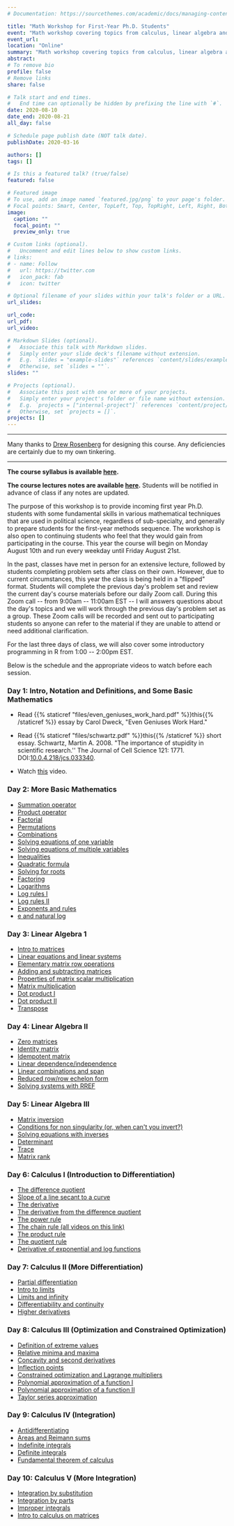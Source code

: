 ```yaml
---
# Documentation: https://sourcethemes.com/academic/docs/managing-content/

title: "Math Workshop for First-Year Ph.D. Students"
event: "Math workshop covering topics from calculus, linear algebra and set notation, in preparation for the graduate methods sequence."
event_url:
location: "Online"
summary: "Math workshop covering topics from calculus, linear algebra and set notation, in preparation for the graduate methods sequence."
abstract:
# To remove bio
profile: false 
# Remove links
share: false

# Talk start and end times.
#   End time can optionally be hidden by prefixing the line with `#`.
date: 2020-08-10
date_end: 2020-08-21
all_day: false

# Schedule page publish date (NOT talk date).
publishDate: 2020-03-16

authors: []
tags: []

# Is this a featured talk? (true/false)
featured: false

# Featured image
# To use, add an image named `featured.jpg/png` to your page's folder. 
# Focal points: Smart, Center, TopLeft, Top, TopRight, Left, Right, BottomLeft, Bottom, BottomRight.
image:
  caption: ""
  focal_point: ""
  preview_only: true

# Custom links (optional).
#   Uncomment and edit lines below to show custom links.
# links:
# - name: Follow
#   url: https://twitter.com
#   icon_pack: fab
#   icon: twitter

# Optional filename of your slides within your talk's folder or a URL.
url_slides:

url_code:
url_pdf:
url_video:

# Markdown Slides (optional).
#   Associate this talk with Markdown slides.
#   Simply enter your slide deck's filename without extension.
#   E.g. `slides = "example-slides"` references `content/slides/example-slides.md`.
#   Otherwise, set `slides = ""`.
slides: ""

# Projects (optional).
#   Associate this post with one or more of your projects.
#   Simply enter your project's folder or file name without extension.
#   E.g. `projects = ["internal-project"]` references `content/project/deep-learning/index.md`.
#   Otherwise, set `projects = []`.
projects: []
---
```



---

Many thanks to [Drew Rosenberg](https://www.asrosenberg.com/mathcamp) for designing this course. Any deficiencies are certainly due to my own tinkering. 

---

**The course syllabus is available [here](/files/math_camp_syllabus.pdf).**

**The course lectures notes are available [here](/files/math_camp_lectures_20.pdf).** Students will be notified in advance of class if any notes are updated.

<!-- **The course syllabus is available {{% staticref "files/math_camp_syllabus.pdf" %}}here{{% /staticref %}}.**


**Course lecture notes are available {{% staticref "files/math_camp_lectures_19.pdf" %}}here{{% /staticref %}}.** -->



The purpose of this workshop is to provide incoming first year Ph.D. students with some fundamental skills in various mathematical techniques that are used in political science, regardless of sub-specialty, and generally to prepare students for the first-year methods sequence. The workshop is also open to continuing students who feel that they would gain from participating in the course. This year the course will begin on Monday August 10th and run every weekday until Friday August 21st. 


In the past, classes have met in person for an extensive lecture, followed by students completing problem sets after class on their own. However, due to current circumstances, this year the class is being held in a "flipped" format. Students will complete the previous day's problem set and review the current day's course materials before our daily Zoom call. During this Zoom call -- from 9:00am -- 11:00am EST -- I will answers questions about the day's topics and we will work through the previous day's problem set as a group. These Zoom calls will be recorded and sent out to participating students so anyone can refer to the material if they are unable to attend or need additional clarification.

For the last three days of class, we will also cover some introductory programming in R from 1:00 -- 2:00pm EST.

Below is the schedule and the appropriate videos to watch before each session. <!-- These videos are meant to supplement textbook reading, and spur class discussion. All of the videos are freely available from Khan Academy and YouTube. These videos are a minimum for each topic; however, going through additional ones, particularly for advanced topics, is suggested. Also, keep in mind that videos get taken down all the time for various reasons. If one is not available, then please let me know and do your best to find a replacement.-->

### Day 1: Intro, Notation and Definitions, and Some Basic Mathematics

+ Read {{% staticref "files/even_geniuses_work_hard.pdf" %}}this{{% /staticref %}} essay by Carol Dweck, "Even Geniuses Work Hard."

+ Read {{% staticref "files/schwartz.pdf" %}}this{{% /staticref %}}  short essay. Schwartz, Martin A. 2008. "The importance of stupidity in scientific research.'' The Journal of Cell Science 121: 1771. DOI:[10.0.4.218/jcs.033340](10.1242/jcs.033340).

+ Watch [this](https://www.youtube.com/watch?v=IUTGFQpKaPU) video.

### Day 2: More Basic Mathematics

+ [Summation operator](https://www.youtube.com/watch?v=5jwXThH6fg4)
+ [Product operator](https://www.youtube.com/watch?v=qlRGuP2Yy64)
+ [Factorial](https://www.youtube.com/watch?v=4j66DS_XTSo)
+ [Permutations](https://www.youtube.com/watch?v=XqQTXW7XfYA)
+ [Combinations](https://www.youtube.com/watch?v=bCxMhncR7PU)
+ [Solving equations of one variable](https://www.youtube.com/watch?v=wVWQWEta1rE)
+ [Solving equations of multiple variables](https://www.youtube.com/watch?v=iiwY1qxsmR0)
+ [Inequalities](https://www.youtube.com/watch?v=VgDe_D8ojxw)
+ [Quadratic formula](https://www.youtube.com/watch?v=i7idZfS8t8w)
+ [Solving for roots](https://www.youtube.com/watch?v=55G8037gsKY)
+ [Factoring](https://www.youtube.com/watch?v=v0dhpNnzZjA)
+ [Logarithms](https://www.youtube.com/watch?v=Z5myJ8dg_rM)
+ [Log rules I](https://www.youtube.com/watch?v=PupNgv49_WY)
+ [Log rules II](https://www.youtube.com/watch?v=TMmxKZaCqe0)
+ [Exponents and rules](https://www.youtube.com/watch?v=Kr16rdBMX4o)
+ [e and natural log](https://www.youtube.com/watch?v=dsySragIVEk)

### Day 3: Linear Algebra 1

+ [Intro to matrices](https://www.khanacademy.org/math/precalculus/precalc-matrices/intro-to-matrices/v/introduction-to-the-matrix)
+ [Linear equations and linear systems](https://www.khanacademy.org/math/precalculus/precalc-matrices/representing-systems-with-matrices/a/representing-systems-with-matrices)
+ [Elementary matrix row operations](https://www.khanacademy.org/math/precalculus/precalc-matrices/elementary-matrix-row-operations/a/matrix-row-operations)
+ [Adding and subtracting matrices](https://www.khanacademy.org/math/precalculus/precalc-matrices/adding-and-subtracting-matrices/v/matrix-addition-and-subtraction-1)
+ [Properties of matrix scalar multiplication](https://www.khanacademy.org/math/precalculus/precalc-matrices/properties-of-matrix-addition-and-scalar-multiplication/a/properties-of-matrix-scalar-multiplication)
+ [Matrix multiplication](https://www.khanacademy.org/math/precalculus/precalc-matrices/multiplying-matrices-by-matrices/v/matrix-multiplication-intro)
+ [Dot product I](https://www.khanacademy.org/math/linear-algebra/vectors-and-spaces/dot-cross-products/v/vector-dot-product-and-vector-length)
+ [Dot product II](https://www.khanacademy.org/math/linear-algebra/vectors-and-spaces/dot-cross-products/v/proving-vector-dot-product-properties)
+ [Transpose](https://www.khanacademy.org/math/linear-algebra/matrix-transformations/matrix-transpose/v/linear-algebra-transpose-of-a-matrix)

### Day 4: Linear Algebra II

+ [Zero matrices](https://www.khanacademy.org/math/precalculus/precalc-matrices/properties-of-matrix-addition-and-scalar-multiplication/a/intro-to-zero-matrices)
+ [Identity matrix](https://www.youtube.com/watch?v=3cnIa0fYJkY)
+ [Idempotent matrix](https://www.youtube.com/watch?v=PD-1C40ri98)
+ [Linear dependence/independence](https://www.khanacademy.org/math/linear-algebra/vectors-and-spaces/linear-independence/v/linear-algebra-introduction-to-linear-independence)
+ [Linear combinations and span](https://www.khanacademy.org/math/linear-algebra/vectors-and-spaces/linear-combinations/v/linear-combinations-and-span)
+ [Reduced row/row echelon form](https://www.khanacademy.org/math/linear-algebra/vectors-and-spaces/matrices-elimination/v/matrices-reduced-row-echelon-form-1)
+ [Solving systems with RREF](https://www.khanacademy.org/math/precalculus/precalc-matrices/row-echelon-and-gaussian-elimination/v/matrices-reduced-row-echelon-form-2)

### Day 5: Linear Algebra III

+ [Matrix inversion](https://www.khanacademy.org/math/precalculus/precalc-matrices/intro-to-matrix-inverses/v/inverse-matrix-part-1)
+ [Conditions for non singularity (or, when can't you invert?)](https://www.youtube.com/watch?v=UqyN7-tRS00)
+ [Solving equations with inverses](https://www.khanacademy.org/math/precalculus/precalc-matrices/solving-equations-with-inverse-matrices/v/matrix-equations-systems)
+ [Determinant](https://www.khanacademy.org/math/algebra-home/precalculus/precalc-matrices/determinant-of-2x2-matrix/v/finding-the-determinant-of-a-2x2-matrix)
+ [Trace](https://www.youtube.com/watch?v=ih0UdNoypUw)
+ [Matrix rank](https://www.khanacademy.org/math/linear-algebra/vectors-and-spaces/null-column-space/v/dimension-of-the-column-space-or-rank)

### Day 6: Calculus I (Introduction to Differentiation)

+ [The difference quotient](https://www.youtube.com/watch?v=1mlkc3Pfxu4)
+ [Slope of a line secant to a curve](https://www.khanacademy.org/math/differential-calculus/dc-diff-intro/dc-secant-lines/v/slope-of-a-line-secant-to-a-curve)
+ [The derivative](https://www.khanacademy.org/math/ap-calculus-ab/ab-differentiation-1-new/ab-2-2/v/calculus-derivatives-1-new-hd-version)
+ [The derivative from the difference quotient](https://www.youtube.com/watch?v=SFjyhIe_rUo)
+ [The power rule](https://www.khanacademy.org/math/ap-calculus-ab/ab-differentiation-1-new/ab-2-5/v/power-rule)
+ [The chain rule (all videos on this link)](https://www.khanacademy.org/math/ap-calculus-ab/ab-differentiation-2-new/ab-3-1a/v/chain-rule-introduction)
+ [The product rule](https://www.khanacademy.org/math/ap-calculus-ab/ab-differentiation-1-new/ab-2-8/v/applying-the-product-rule-for-derivatives)
+ [The quotient rule](https://www.khanacademy.org/math/ap-calculus-ab/ab-differentiation-2-new/ab-diff-2-optional/v/quotient-rule-from-product-rule)
+ [Derivative of exponential and log functions](https://www.youtube.com/watch?v=3nQejB-XPoY)

### Day 7: Calculus II (More Differentiation)

+ [Partial differentiation](https://www.khanacademy.org/math/multivariable-calculus/multivariable-derivatives/partial-derivatives/v/partial-derivatives-introduction)
+ [Intro to limits](https://www.khanacademy.org/math/ap-calculus-ab/ab-limits-new/ab-1-2/v/introduction-to-limits-hd)
+ [Limits and infinity](https://www.youtube.com/watch?v=a2Ia_ZlUCaQ)
+ [Differentiability and continuity](https://www.khanacademy.org/math/ap-calculus-ab/ab-differentiation-1-new/ab-diff-1-optional/v/differentiability-implies-continuity)
+ [Higher derivatives](https://www.youtube.com/watch?v=jSRN0yxiD1o)

### Day 8: Calculus III (Optimization and Constrained Optimization)

+ [Definition of extreme values](https://www.khanacademy.org/math/ap-calculus-ab/ab-diff-analytical-applications-new/ab-5-2/v/minima-maxima-and-critical-points)
+ [Relative minima and maxima](https://www.youtube.com/watch?v=OM2P8bzixBw)
+ [Concavity and second derivatives](https://www.khanacademy.org/math/ap-calculus-ab/ab-diff-analytical-applications-new/ab-5-6a/v/concavity-concave-upwards-and-concave-downwards-intervals)
+ [Inflection points](https://www.khanacademy.org/math/ap-calculus-ab/ab-diff-analytical-applications-new/ab-5-6a/v/inflection-points)
+ [Constrained optimization and Lagrange multipliers](https://www.youtube.com/watch?v=ry9cgNx1QV8)
+ [Polynomial approximation of a function I](https://www.youtube.com/watch?v=sy132cgqaiU)
+ [Polynomial approximation of a function II](https://www.youtube.com/watch?v=3JG3qn7-Sac)
+ [Taylor series approximation](https://www.youtube.com/watch?v=1LxhXqD3_CE)

### Day 9: Calculus IV (Integration)

+ [Antidifferentiating](https://www.youtube.com/watch?v=a4LhQw2_LIk)
+ [Areas and Reimann sums](https://www.youtube.com/watch?v=CXCtqBlEZ7g)
+ [Indefinite integrals](https://www.youtube.com/watch?v=xRspb-iev-g)
+ [Definite integrals](https://www.youtube.com/watch?v=0RdI3-8G4Fs)
+ [Fundamental theorem of calculus](https://www.youtube.com/watch?v=C7ducZoLKgw)

### Day 10: Calculus V (More Integration)

+ [Integration by substitution](https://www.youtube.com/watch?v=b76wePnIBdU)
+ [Integration by parts](https://www.youtube.com/watch?v=dqaDSlYdRcs)
+ [Improper integrals](https://www.youtube.com/watch?v=85-HNJyuyrU)
+ [Intro to calculus on matrices](https://static1.squarespace.com/static/54d4ff15e4b0b97e05ea8f13/t/578d1027579fb360acc8a625/1468862503635/IFEM.AppF.pdf)